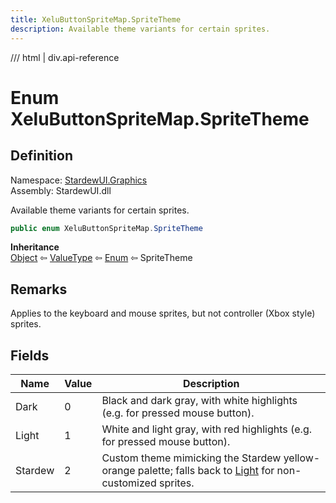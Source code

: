 ```yaml
---
title: XeluButtonSpriteMap.SpriteTheme
description: Available theme variants for certain sprites.
---
```


<link rel="stylesheet" href="/StardewUI/stylesheets/reference.css" />

/// html | div.api-reference

# Enum XeluButtonSpriteMap.SpriteTheme

## Definition

<div class="api-definition" markdown>

Namespace: [StardewUI.Graphics](index.md)  
Assembly: StardewUI.dll  

</div>

Available theme variants for certain sprites.

```cs
public enum XeluButtonSpriteMap.SpriteTheme
```

**Inheritance**  
[Object](https://learn.microsoft.com/en-us/dotnet/api/system.object) ⇦ [ValueType](https://learn.microsoft.com/en-us/dotnet/api/system.valuetype) ⇦ [Enum](https://learn.microsoft.com/en-us/dotnet/api/system.enum) ⇦ SpriteTheme

## Remarks

Applies to the keyboard and mouse sprites, but not controller (Xbox style) sprites.

## Fields

 | Name | Value | Description |
| --- | --- | --- |
| <a id="dark">Dark</a> | 0 | Black and dark gray, with white highlights (e.g. for pressed mouse button). | 
| <a id="light">Light</a> | 1 | White and light gray, with red highlights (e.g. for pressed mouse button). | 
| <a id="stardew">Stardew</a> | 2 | Custom theme mimicking the Stardew yellow-orange palette; falls back to [Light](xelubuttonspritemap.spritetheme.md#light) for non-customized sprites. | 

